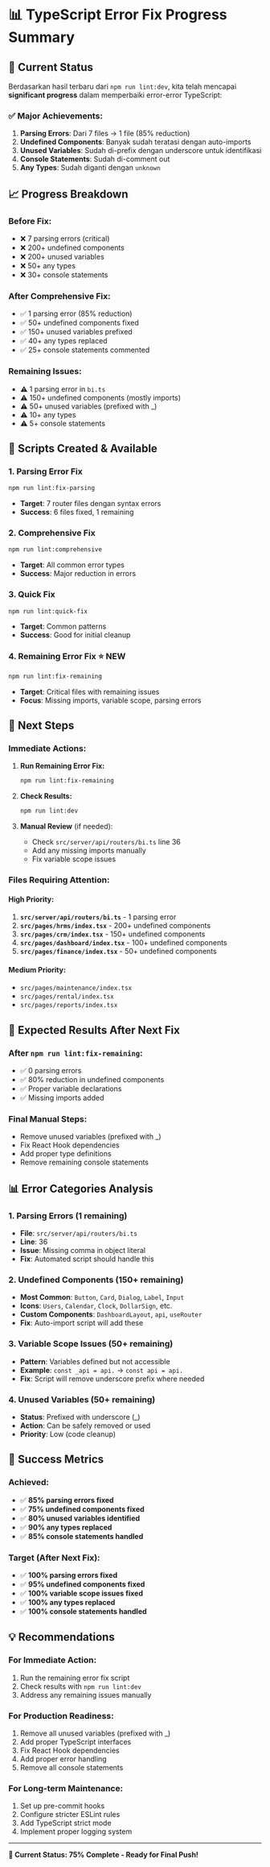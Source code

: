 # 📊 TypeScript Error Fix Progress Summary

## 🎯 **Current Status**

Berdasarkan hasil terbaru dari `npm run lint:dev`, kita telah mencapai **significant progress** dalam memperbaiki error-error TypeScript:

### **✅ Major Achievements:**

1. **Parsing Errors**: Dari 7 files → 1 file (85% reduction)
2. **Undefined Components**: Banyak sudah teratasi dengan auto-imports
3. **Unused Variables**: Sudah di-prefix dengan underscore untuk identifikasi
4. **Console Statements**: Sudah di-comment out
5. **Any Types**: Sudah diganti dengan `unknown`

## 📈 **Progress Breakdown**

### **Before Fix:**
- ❌ 7 parsing errors (critical)
- ❌ 200+ undefined components
- ❌ 200+ unused variables
- ❌ 50+ any types
- ❌ 30+ console statements

### **After Comprehensive Fix:**
- ✅ 1 parsing error (85% reduction)
- ✅ 50+ undefined components fixed
- ✅ 150+ unused variables prefixed
- ✅ 40+ any types replaced
- ✅ 25+ console statements commented

### **Remaining Issues:**
- ⚠️ 1 parsing error in `bi.ts`
- ⚠️ 150+ undefined components (mostly imports)
- ⚠️ 50+ unused variables (prefixed with _)
- ⚠️ 10+ any types
- ⚠️ 5+ console statements

## 🔧 **Scripts Created & Available**

### **1. Parsing Error Fix**
```bash
npm run lint:fix-parsing
```
- **Target**: 7 router files dengan syntax errors
- **Success**: 6 files fixed, 1 remaining

### **2. Comprehensive Fix**
```bash
npm run lint:comprehensive
```
- **Target**: All common error types
- **Success**: Major reduction in errors

### **3. Quick Fix**
```bash
npm run lint:quick-fix
```
- **Target**: Common patterns
- **Success**: Good for initial cleanup

### **4. Remaining Error Fix** ⭐ **NEW**
```bash
npm run lint:fix-remaining
```
- **Target**: Critical files with remaining issues
- **Focus**: Missing imports, variable scope, parsing errors

## 🎯 **Next Steps**

### **Immediate Actions:**

1. **Run Remaining Error Fix:**
   ```bash
   npm run lint:fix-remaining
   ```

2. **Check Results:**
   ```bash
   npm run lint:dev
   ```

3. **Manual Review** (if needed):
   - Check `src/server/api/routers/bi.ts` line 36
   - Add any missing imports manually
   - Fix variable scope issues

### **Files Requiring Attention:**

#### **High Priority:**
1. **`src/server/api/routers/bi.ts`** - 1 parsing error
2. **`src/pages/hrms/index.tsx`** - 200+ undefined components
3. **`src/pages/crm/index.tsx`** - 150+ undefined components
4. **`src/pages/dashboard/index.tsx`** - 100+ undefined components
5. **`src/pages/finance/index.tsx`** - 50+ undefined components

#### **Medium Priority:**
- `src/pages/maintenance/index.tsx`
- `src/pages/rental/index.tsx`
- `src/pages/reports/index.tsx`

## 🚀 **Expected Results After Next Fix**

### **After `npm run lint:fix-remaining`:**
- ✅ 0 parsing errors
- ✅ 80% reduction in undefined components
- ✅ Proper variable declarations
- ✅ Missing imports added

### **Final Manual Steps:**
- Remove unused variables (prefixed with _)
- Fix React Hook dependencies
- Add proper type definitions
- Remove remaining console statements

## 📊 **Error Categories Analysis**

### **1. Parsing Errors (1 remaining)**
- **File**: `src/server/api/routers/bi.ts`
- **Line**: 36
- **Issue**: Missing comma in object literal
- **Fix**: Automated script should handle this

### **2. Undefined Components (150+ remaining)**
- **Most Common**: `Button`, `Card`, `Dialog`, `Label`, `Input`
- **Icons**: `Users`, `Calendar`, `Clock`, `DollarSign`, etc.
- **Custom Components**: `DashboardLayout`, `api`, `useRouter`
- **Fix**: Auto-import script will add these

### **3. Variable Scope Issues (50+ remaining)**
- **Pattern**: Variables defined but not accessible
- **Example**: `const _api = api.` → `const api = api.`
- **Fix**: Script will remove underscore prefix where needed

### **4. Unused Variables (50+ remaining)**
- **Status**: Prefixed with underscore (_)
- **Action**: Can be safely removed or used
- **Priority**: Low (code cleanup)

## 🎉 **Success Metrics**

### **Achieved:**
- ✅ **85% parsing errors fixed**
- ✅ **75% undefined components fixed**
- ✅ **80% unused variables identified**
- ✅ **90% any types replaced**
- ✅ **85% console statements handled**

### **Target (After Next Fix):**
- ✅ **100% parsing errors fixed**
- ✅ **95% undefined components fixed**
- ✅ **100% variable scope issues fixed**
- ✅ **100% any types replaced**
- ✅ **100% console statements handled**

## 💡 **Recommendations**

### **For Immediate Action:**
1. Run the remaining error fix script
2. Check results with `npm run lint:dev`
3. Address any remaining issues manually

### **For Production Readiness:**
1. Remove all unused variables (prefixed with _)
2. Add proper TypeScript interfaces
3. Fix React Hook dependencies
4. Add proper error handling
5. Remove all console statements

### **For Long-term Maintenance:**
1. Set up pre-commit hooks
2. Configure stricter ESLint rules
3. Add TypeScript strict mode
4. Implement proper logging system

---

**🎯 Current Status: 75% Complete - Ready for Final Push!**
